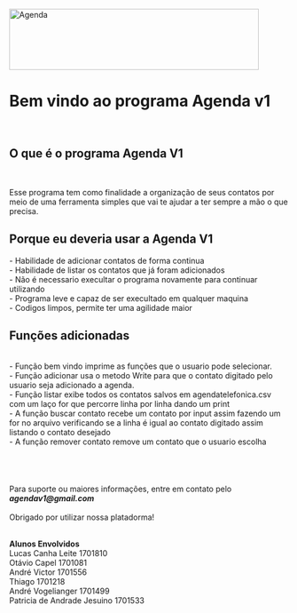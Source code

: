 
<!DOCTYPE html>
<html lang="pt-br">
   <meta charset="Content-Type: text/html; charset=UTF-8">
<br>
<img src="http://www.ivetesangalo.com/images/title-agenda.png" alt="Agenda" height="110" width="450">
<br>
<h1><strong>Bem vindo ao programa Agenda v1</h1><br> 
<h2>O que é o programa Agenda V1</h2></strong><br>

<p>Esse programa tem como finalidade a organização de seus contatos
por meio de uma ferramenta simples que vai te ajudar a ter sempre 
a mão o que precisa.</p>  

<h2><strong>Porque eu deveria usar a Agenda V1</strong></h2>
- Habilidade de adicionar contatos de forma continua <br>
- Habilidade de listar os contatos que já foram adicionados<br>
- Não é necessario execultar o programa novamente para continuar utilizando<br>
- Programa leve e capaz de ser execultado em qualquer maquina<br>
- Codigos limpos, permite ter uma agilidade maior<br>



<h2><strong>Funções adicionadas</h2></strong><br>
- Função bem vindo  imprime as funções que o usuario pode selecionar.<br>
- Função adicionar usa o metodo Write para que o contato digitado pelo usuario seja adicionado a agenda.<br>
- Função listar exibe todos os contatos salvos em agendatelefonica.csv com um laço for que percorre linha por linha dando um print<br>
- A função buscar contato recebe um contato por input assim fazendo um for no arquivo verificando se a linha é igual ao contato digitado assim listando o contato desejado<br>
- A função remover contato remove um contato que o usuario escolha<br>


<br>
<br>
<br>
<br> Para suporte ou maiores informações, entre em contato pelo <i><strong>agendav1@gmail.com</i></strong></br>
<br> Obrigado por utilizar nossa platadorma!

<br>
<br>

<strong>Alunos Envolvidos</strong><br>
Lucas Canha Leite 1701810<br>
Otávio Capel 1701081<br>
André Victor 1701556<br>
Thiago 1701218<br>
André Vogelianger 1701499<br>
Patricia de Andrade Jesuino 1701533<br>
